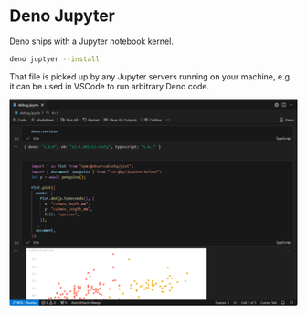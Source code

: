 # Deno Jupyter

Deno ships with a Jupyter notebook kernel.

```bash
deno juptyer --install
```

That file is picked up by any Jupyter servers running on your machine, e.g. it can be used in VSCode to run arbitrary Deno code.

![Deno Jupyter](deno-jupyter.png)
